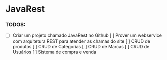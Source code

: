 # JavaRest


### TODOS:
- [ ] Criar um projeto chamado JavaRest no Github
[ ] Prover um webservice com arquitetura REST para atender as chamas do site
[ ] CRUD de produtos
[ ] CRUD de Categorias
[ ] CRUD de Marcas
[ ] CRUD de Usuários
[ ] Sistema de compra e venda
